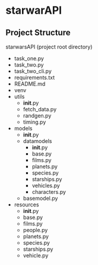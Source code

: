 # starwarAPI
    
## Project Structure

starwarsAPI (project root directory)

  - task_one.py 
  - task_two.py
  - task_two_cli.py
  - requirements.txt
  - README.md 
  - venv  
  - utils
      - __init__.py
      - fetch_data.py
      - randgen.py
      - timing.py
  - models
      - __init__.py
      - datamodels
          - __init__.py
          - base.py
          - films.py
          - planets.py 
          - species.py
          - starships.py
          - vehicles.py
          - characters.py
      - basemodel.py
  - resources
      - __init__.py
      - base.py
      - films.py
      - people.py
      - planets.py
      - species.py
      - starships.py
      - vehicle.py
